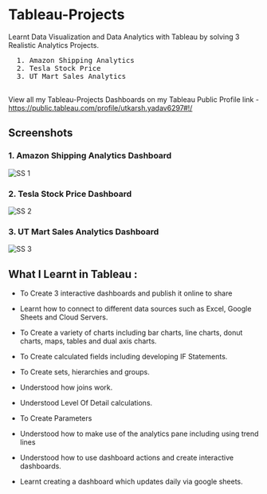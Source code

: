 # Tableau-Projects   
Learnt Data Visualization and Data Analytics with Tableau by solving 3 Realistic Analytics Projects.

  <pre>
  1. Amazon Shipping Analytics    
  2. Tesla Stock Price            
  3. UT Mart Sales Analytics            
  </pre>
 
View all my Tableau-Projects Dashboards on my Tableau Public Profile link -
https://public.tableau.com/profile/utkarsh.yadav6297#!/



## Screenshots

### 1. Amazon Shipping Analytics Dashboard

<img src="https://github.com/utkarsh-yadav1231/Tableau-Projects/blob/master/Amazon%20Shipping%20Analytics/Screenshots/Amazon%20Shipping%20Analytics%20Image.PNG" alt="SS 1"/>

### 2. Tesla Stock Price Dashboard

<img src="https://github.com/utkarsh-yadav1231/Tableau-Projects/blob/master/Tesla%20Stock%20Price/Sceenshots/Tesla%20Analytics%20Image.PNG" alt="SS 2"/>

### 3. UT Mart Sales Analytics Dashboard

<img src="https://github.com/utkarsh-yadav1231/Tableau-Projects/blob/master/UT%20Mart%20Sales%20Analytics/Screenshots/UT%20Mart%20Sales%20PNG.PNG" alt="SS 3"/>



## What I Learnt in Tableau :



  - To Create 3 interactive dashboards and publish it online to share

  - Learnt how to connect to different data sources such as Excel, Google Sheets and Cloud Servers.

  - To Create a variety of charts including bar charts, line charts, donut charts, maps, tables and dual axis charts.

  - To Create calculated fields including developing IF Statements.

  - To Create sets, hierarchies and groups.

  - Understood how joins work.

  - Understood Level Of Detail calculations.

  - To Create Parameters

  - Understood how to make use of the analytics pane including using trend lines

  - Understood how to use dashboard actions and create interactive dashboards.

  - Learnt creating a dashboard which updates daily via google sheets.            

  
  
